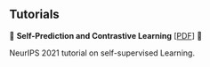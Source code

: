 ## Tutorials

:small_blue_diamond: **Self-Prediction and Contrastive Learning** [[PDF](https://nips.cc/media/neurips-2021/Slides/21895.pdf)] :small_blue_diamond:

NeurIPS 2021 tutorial on self-supervised Learning.
